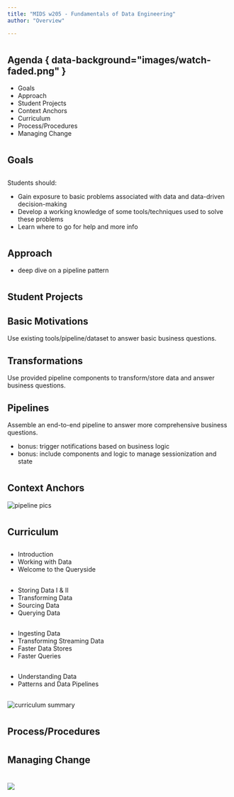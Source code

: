 ```yaml
---
title: "MIDS w205 - Fundamentals of Data Engineering"
author: "Overview"

---
```


#
## Agenda { data-background="images/watch-faded.png" }

- Goals
- Approach
- Student Projects
- Context Anchors
- Curriculum
- Process/Procedures
- Managing Change


#
## Goals

##

Students should:

- Gain exposure to basic problems associated with data and data-driven decision-making
- Develop a working knowledge of some tools/techniques used to solve these problems
- Learn where to go for help and more info

#
## Approach


- deep dive on a pipeline pattern

#
## Student Projects

## Basic Motivations

Use existing tools/pipeline/dataset to answer basic business questions.

## Transformations

Use provided pipeline components to transform/store data and answer
business questions.

## Pipelines

Assemble an end-to-end pipeline to answer more comprehensive business questions.

- bonus: trigger notifications based on business logic
- bonus: include components and logic to manage sessionization and state


#
## Context Anchors

![pipeline pics](images/berkeley-school-of-information-logo.png)

#
## Curriculum

##

- Introduction
- Working with Data
- Welcome to the Queryside

##

- Storing Data I & II
- Transforming Data
- Sourcing Data
- Querying Data

##

- Ingesting Data
- Transforming Streaming Data
- Faster Data Stores
- Faster Queries

##

- Understanding Data
- Patterns and Data Pipelines

##

![curriculum summary](images/berkeley-school-of-information-logo.png)


#
## Process/Procedures

#
## Managing Change


#

<img class="logo" src="images/berkeley-school-of-information-logo.png"/>
